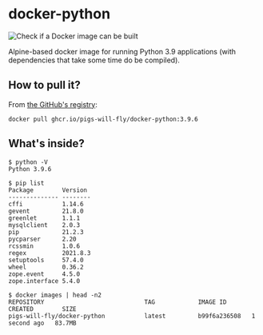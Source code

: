 # docker-python
![Check if a Docker image can be built](https://github.com/pigs-will-fly/docker-python/workflows/Check%20if%20a%20Docker%20image%20can%20be%20built/badge.svg)

Alpine-based docker image for running Python 3.9 applications (with dependencies that take some time do be compiled).

## How to pull it?

From [the GitHub's registry](https://github.com/pigs-will-fly/docker-python/pkgs/container/docker-python):

```
docker pull ghcr.io/pigs-will-fly/docker-python:3.9.6
```

## What's inside?

```
$ python -V
Python 3.9.6

$ pip list
Package        Version
-------------- --------
cffi           1.14.6
gevent         21.8.0
greenlet       1.1.1
mysqlclient    2.0.3
pip            21.2.3
pycparser      2.20
rcssmin        1.0.6
regex          2021.8.3
setuptools     57.4.0
wheel          0.36.2
zope.event     4.5.0
zope.interface 5.4.0

$ docker images | head -n2
REPOSITORY                            TAG            IMAGE ID       CREATED        SIZE
pigs-will-fly/docker-python           latest         b99f6a236508   1 second ago   83.7MB
```
